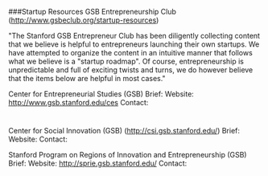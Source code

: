 ###Startup Resources
GSB Entrepreneurship Club
(http://www.gsbeclub.org/startup-resources)

"The Stanford GSB Entrepreneur Club has been diligently collecting content that we believe is helpful to entrepreneurs launching their own startups.  We have attempted to organize the content in an intuitive manner that follows what we believe is a "startup roadmap".  Of course, entrepreneurship is unpredictable and full of exciting twists and turns, we do however believe that the items below are helpful in most cases."


Center for Entrepreneurial Studies (GSB)
Brief:
Website: http://www.gsb.stanford.edu/ces
Contact:


#


Center for Social Innovation (GSB) (http://csi.gsb.stanford.edu/)
Brief:
Website:
Contact:


Stanford Program on Regions of Innovation and Entrepreneurship (GSB) 
Brief:
Website: http://sprie.gsb.stanford.edu/
Contact:
